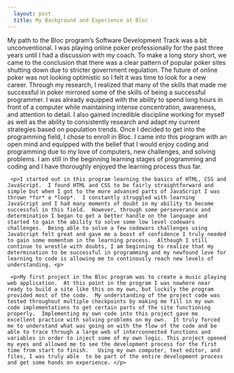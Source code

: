 ```yaml
---
  layout: post
  title: My Background and Experience at Bloc
---
```


   <p>My path to the Bloc program’s Software Development Track was a bit unconventional.  I was playing online poker professionally for the past three years until I had a discussion with my coach.  To make a long story short, we came to the conclusion that there was a clear pattern of popular poker sites shutting down due to stricter government regulation.  The future of online poker was not looking optimistic so I felt it was time to look for a new career. Through my research, I realized that many of the skills that made me successful in poker mirrored some of the skills of being a successful programmer.  I was already equipped with the ability to spend long hours in front of a computer while maintaining intense concentration, awareness, and attention to detail. I also gained incredible discipline working for myself as well as the ability to consistently research and adapt my current strategies based on population trends.  Once I decided to get into the programming field, I chose to enroll in Bloc. I came into this program with an open mind and equipped with the belief that I would enjoy coding and programming due to my love of computers, new challenges, and solving problems. I am still in the beginning learning stages of programming and coding and I have thoroughly enjoyed the learning process thus far.<p>

	 <p>I started out in this program learning the basics of HTML, CSS and JavaScript.  I found HTML and CSS to be fairly straightforward and simple but when I got to the more advanced parts of JavaScript I was thrown *for* a *loop*.  I constantly struggled with learning JavaScript and I had many moments of doubt in my ability to become successful in this field.  However, through some perseverance and determination I began to get a better handle on the language and started to gain the ability to solve some low level codewars challenges.  Being able to solve a few codewars challenges using JavaScript felt great and gave me a boost of confidence I truly needed to gain some momentum in the learning process.  Although I still continue to wrestle with doubts, I am beginning to realize that my determination to be successful in programming and my newfound love for learning to code is allowing me to continously reach new levels of understanding. <p>

	 <p>My first project in the Bloc program was to create a music playing web application.  At this point in the program I was nowhere near ready to build a site like this on my own, but luckily the program provided most of the code.  My understanding of the project code was tested throughout multiple checkpoints by making me fill in my own code implementations to get certain parts of the site functioning properly.  Implementing my own code into this project gave me excellent practice with solving problems on my own.  It truly forced me to understand what was going on with the flow of the code and be able to trace through a large web of interconnected functions and variables in order to inject some of my own logic. This project opened my eyes and allowed me to see the development process for the first time from start to finish.   Using my own computer, text editor, and files, I was truly able  to be part of the entire development process and get some hands on experience. </p>
